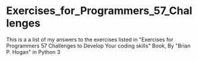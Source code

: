 # Exercises_for_Programmers_57_Challenges
This is a a list of my answers to the exercises listed in "Exercises for Programmers 57 Challenges to Develop Your coding skills" Book, By "Brian P. Hogan" in Python 3

